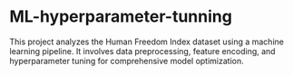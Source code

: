 # ML-hyperparameter-tunning
This project analyzes the Human Freedom Index dataset using a machine learning pipeline. It involves data preprocessing, feature encoding, and hyperparameter tuning for comprehensive model optimization. 
